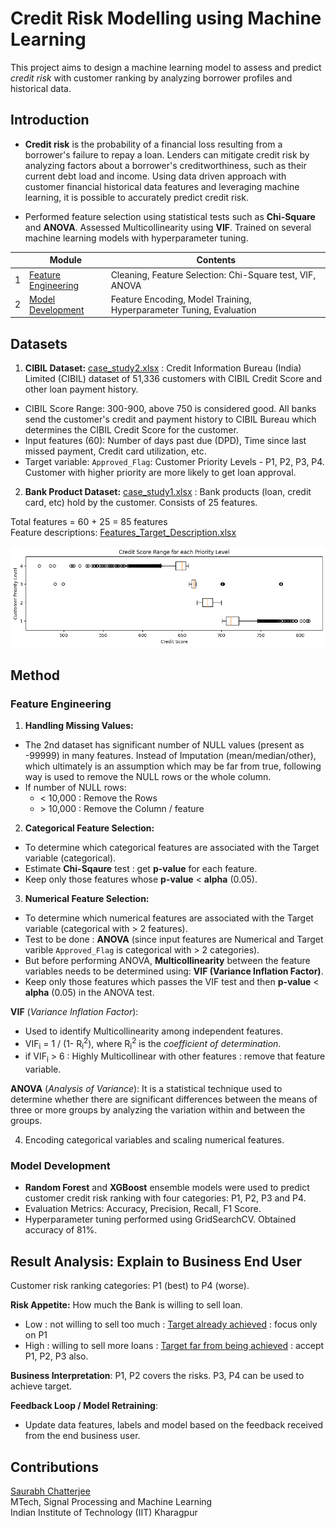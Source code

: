 # Credit Risk Modelling using Machine Learning
 
This project aims to design a machine learning model to assess and predict *credit risk* with customer ranking by analyzing borrower profiles and historical data. 

## Introduction

- **Credit risk** is the probability of a financial loss resulting from a borrower's failure to repay a loan. Lenders can mitigate credit risk by analyzing factors about a borrower's creditworthiness, such as their current debt load and income. Using data driven approach with customer financial historical data features and leveraging machine learning, it is possible to accurately predict credit risk.

- Performed feature selection using statistical tests such as **Chi-Square** and **ANOVA**. Assessed Multicollinearity using **VIF**. Trained on several machine learning models with hyperparameter tuning.


|            | Module                                                       | Contents |
| ---------- | ------------------------------------------------------------ | ------- |
| 1          | [Feature Engineering](https://github.com/chatterjeesaurabh/Credit-Risk-Modelling-using-Machine-Learning/blob/main/Part_1_Feature_Selection.ipynb)                                                 | Cleaning, Feature Selection: Chi-Square test, VIF, ANOVA  |
| 2          | [Model Development](https://github.com/chatterjeesaurabh/Credit-Risk-Modelling-using-Machine-Learning/blob/main/Part_2_Model_Development.ipynb)       | Feature Encoding, Model Training, Hyperparameter Tuning, Evaluation       |



## Datasets

1. **CIBIL Dataset:** [case_study2.xlsx](https://github.com/chatterjeesaurabh/Credit-Risk-Modelling-using-Machine-Learning/blob/main/data/case_study2.xlsx) : Credit Information Bureau (India) Limited (CIBIL) dataset of 51,336 customers with CIBIL Credit Score and other loan payment history. 
- CIBIL Score Range: 300-900, above 750 is considered good. All banks send the customer's credit and payment history to CIBIL Bureau which determines the CIBIL Credit Score for the customer. 
- Input features (60): Number of days past due (DPD), Time since last missed payment, Credit card utilization, etc.
- Target variable: `Approved_Flag`: Customer Priority Levels - P1, P2, P3, P4. Customer with higher priority are more likely to get loan approval.




2. **Bank Product Dataset:** [case_study1.xlsx](https://github.com/chatterjeesaurabh/Credit-Risk-Modelling-using-Machine-Learning/blob/main/data/case_study1.xlsx) : Bank products (loan, credit card, etc) hold by the customer. Consists of 25 features.

Total features = 60 + 25 = 85 features \
Feature descriptions: [Features_Target_Description.xlsx](https://github.com/chatterjeesaurabh/Credit-Risk-Modelling-using-Machine-Learning/blob/main/data/Features_Target_Description.xlsx)

<div align="center">
  <img src="images/Credit_Score_vs_Priority_Levels.png" width="600" />
</div>


## Method

### Feature Engineering

1. **Handling Missing Values:**
- The 2nd dataset has significant number of NULL values (present as -99999) in many features. Instead of Imputation (mean/median/other), which ultimately is an assumption which may be far from true, following way is used to remove the NULL rows or the whole column.
- If number of NULL rows:
  - < 10,000 : Remove the Rows
  - \> 10,000 : Remove the Column / feature

2. **Categorical Feature Selection:**
- To determine which categorical features are associated with the Target variable (categorical).
- Estimate **Chi-Sqaure** test : get **p-value** for each feature.
- Keep only those features whose **p-value** < **alpha** (0.05).

3. **Numerical Feature Selection:**
- To determine which numerical features are associated with the Target variable (categorical with > 2 features).
- Test to be done : **ANOVA** (since input features are Numerical and Target varible `Approved_Flag` is categorical with > 2 categories).
- But before performing ANOVA, **Multicollinearity** between the feature variables needs to be determined using: **VIF (Variance Inflation Factor)**.
- Keep only those features which passes the VIF test and then **p-value** < **alpha** (0.05) in the ANOVA test.

**VIF** (*Variance Inflation Factor*):
- Used to identify Multicollinearity among independent features.
- VIF<sub>i</sub> = 1 / (1- R<sub>i</sub><sup>2</sup>), where R<sub>i</sub><sup>2</sup> is the *coefficient of determination*.
- if VIF<sub>i</sub> > 6 : Highly Multicollinear with other features : remove that feature variable.

**ANOVA** (*Analysis of Variance*): It is a statistical technique used to determine whether there are significant differences between the means of three or more groups by analyzing the variation within and between the groups. 

4. Encoding categorical variables and scaling numerical features.


### Model Development

- **Random Forest** and **XGBoost** ensemble models were used to predict customer credit risk ranking with four categories: P1, P2, P3 and P4.
- Evaluation Metrics: Accuracy, Precision, Recall, F1 Score.
- Hyperparameter tuning performed using GridSearchCV. Obtained accuracy of 81%.

## Result Analysis: Explain to Business End User

Customer risk ranking categories: P1 (best) to P4 (worse).

**Risk Appetite:** How much the Bank is willing to sell loan.
- Low : not willing to sell too much : <U>Target already achieved</U> : focus only on P1
- High : willing to sell more loans : <U>Target far from being achieved</U> : accept P1, P2, P3 also. 

**Business Interpretation**: P1, P2 covers the risks. P3, P4 can be used to achieve target.

**Feedback Loop / Model Retraining**:
- Update data features, labels and model based on the feedback received from the end business user.


## Contributions
[Saurabh Chatterjee](https://github.com/chatterjeesaurabh) </br>
MTech, Signal Processing and Machine Learning </br>
Indian Institute of Technology (IIT) Kharagpur

